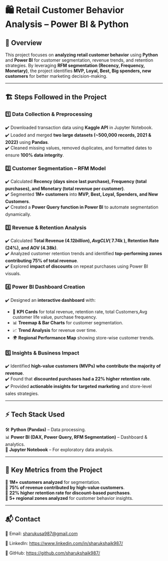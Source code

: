 # 🛍️ Retail Customer Behavior Analysis – Power BI & Python

## 🔎 Overview  
This project focuses on **analyzing retail customer behavior** using **Python** and **Power BI** for customer segmentation, revenue trends, and retention strategies. By leveraging **RFM segmentation (Recency, Frequency, Monetary)**, the project identifies **MVP, Loyal, Best, Big spenders, new customers** for better marketing decision-making.  

---

## 🏗️ Steps Followed in the Project  

### **1️⃣ Data Collection & Preprocessing**  
✔️ Downloaded transaction data using **Kaggle API** in Jupyter Notebook.  
✔️ Loaded and merged **two large datasets (~500,000 records, 2021 & 2022)** using **Pandas**.  
✔️ Cleaned missing values, removed duplicates, and formatted dates to ensure **100% data integrity**.  

### **2️⃣ Customer Segmentation – RFM Model**  
✔️ Calculated **Recency (days since last purchase), Frequency (total purchases), and Monetary (total revenue per customer)**.  
✔️ Segmented **1M+ customers** into **MVP, Best, Loyal, Spenders, and New Customers**.  
✔️ Created a **Power Query function in Power BI** to automate segmentation dynamically.  

### **3️⃣ Revenue & Retention Analysis**  
✔️ Calculated **Total Revenue ($4.12 billion), Avg CLV ($ 7.74k ), Retention Rate (24%), and AOV (4.38k)**.  
✔️ Analyzed customer retention trends and identified **top-performing zones contributing 75% of total revenue**.  
✔️ Explored **impact of discounts** on repeat purchases using Power BI visuals.  

### **4️⃣ Power BI Dashboard Creation**  
✔️ Designed an **interactive dashboard** with:  
   - 📌 **KPI Cards** for total revenue, retention rate, total Customers,Avg customer life value, purchase frequency.  
   - 📊 **Treemap & Bar Charts** for customer segmentation.  
   - 📈 **Trend Analysis** for revenue over time.  
   - 🌍 **Regional Performance Map** showing store-wise customer trends.  

### **5️⃣ Insights & Business Impact**  
✔️ Identified **high-value customers (MVPs) who contribute the majority of revenue**.  
✔️ Found that **discounted purchases had a 22% higher retention rate**.  
✔️ Provided **actionable insights for targeted marketing** and store-level sales strategies.  

---

## ⚡ Tech Stack Used  
🛠 **Python (Pandas)** – Data processing.  
📊 **Power BI (DAX, Power Query, RFM Segmentation)** – Dashboard & analytics.   
🚀 **Jupyter Notebook** – For exploratory data analysis.  

---

## 📌 Key Metrics from the Project  
🔹 **1M+ customers analyzed** for segmentation.  
🔹 **75% of revenue contributed by high-value customers**.  
🔹 **22% higher retention rate for discount-based purchases**.  
🔹 **5+ regional zones analyzed** for customer behavior insights.  

---

## 📬 **Contact**
📧 Email: sharukusa987@gmail.com

💼 LinkedIn: https://www.linkedin.com/in/sharukshaik987/

🔗 GitHub: https://github.com/sharukshaik987/

